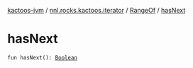 [kactoos-jvm](../../index.md) / [nnl.rocks.kactoos.iterator](../index.md) / [RangeOf](index.md) / [hasNext](./has-next.md)

# hasNext

`fun hasNext(): `[`Boolean`](https://kotlinlang.org/api/latest/jvm/stdlib/kotlin/-boolean/index.html)